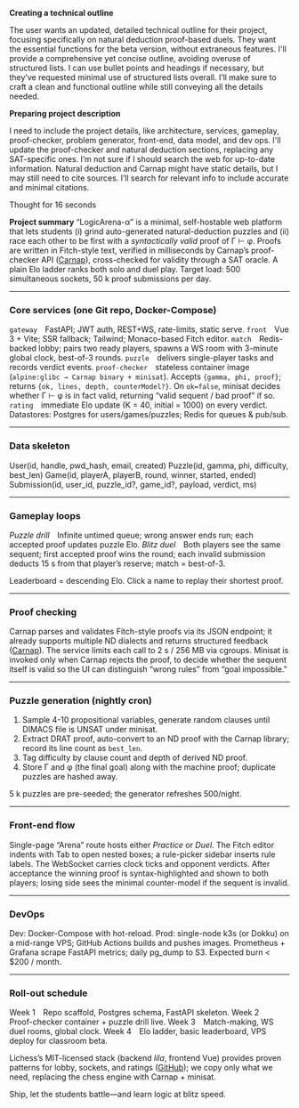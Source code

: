 **Creating a technical outline**

The user wants an updated, detailed technical outline for their project, focusing specifically on natural deduction proof-based duels. They want the essential functions for the beta version, without extraneous features. I'll provide a comprehensive yet concise outline, avoiding overuse of structured lists. I can use bullet points and headings if necessary, but they’ve requested minimal use of structured lists overall. I’ll make sure to craft a clean and functional outline while still conveying all the details needed.


**Preparing project description**

I need to include the project details, like architecture, services, gameplay, proof-checker, problem generator, front-end, data model, and dev ops. I'll update the proof-checker and natural deduction sections, replacing any SAT-specific ones. I’m not sure if I should search the web for up-to-date information. Natural deduction and Carnap might have static details, but I may still need to cite sources. I’ll search for relevant info to include accurate and minimal citations.


Thought for 16 seconds


**Project summary**
“LogicArena-α” is a minimal, self-hostable web platform that lets students (i) grind auto-generated natural-deduction puzzles and (ii) race each other to be first with a *syntactically valid* proof of Γ ⊢ φ.  Proofs are written in Fitch-style text, verified in milliseconds by Carnap’s proof-checker API ([Carnap][1]), cross-checked for validity through a SAT oracle.  A plain Elo ladder ranks both solo and duel play.  Target load: 500 simultaneous sockets, 50 k proof submissions per day.

---

### Core services (one Git repo, Docker-Compose)

`gateway` FastAPI; JWT auth, REST+WS, rate-limits, static serve.
`front` Vue 3 + Vite; SSR fallback; Tailwind; Monaco-based Fitch editor.
`match` Redis-backed lobby; pairs two ready players, spawns a WS room with 3-minute global clock, best-of-3 rounds.
`puzzle` delivers single-player tasks and records verdict events.
`proof-checker` stateless container image (`alpine:glibc → Carnap binary + minisat`). Accepts `{gamma, phi, proof}`; returns `{ok, lines, depth, counterModel?}`.  On `ok=false`, minisat decides whether Γ ⊢ φ is in fact valid, returning “valid sequent / bad proof” if so.
`rating` immediate Elo update (K = 40, initial = 1000) on every verdict.
Datastores: Postgres for users/games/puzzles; Redis for queues & pub/sub.

---

### Data skeleton

User(id, handle, pwd\_hash, email, created)
Puzzle(id, gamma, phi, difficulty, best\_len)
Game(id, playerA, playerB, round, winner, started, ended)
Submission(id, user\_id, puzzle\_id?, game\_id?, payload, verdict, ms)

---

### Gameplay loops

*Puzzle drill* Infinite untimed queue; wrong answer ends run; each accepted proof updates puzzle Elo.
*Blitz duel* Both players see the same sequent; first accepted proof wins the round; each invalid submission deducts 15 s from that player’s reserve; match = best-of-3.

Leaderboard = descending Elo.  Click a name to replay their shortest proof.

---

### Proof checking

Carnap parses and validates Fitch-style proofs via its JSON endpoint; it already supports multiple ND dialects and returns structured feedback ([Carnap][2]).  The service limits each call to 2 s / 256 MB via cgroups.  Minisat is invoked only when Carnap rejects the proof, to decide whether the sequent itself is valid so the UI can distinguish “wrong rules” from “goal impossible.”

---

### Puzzle generation (nightly cron)

1. Sample 4-10 propositional variables, generate random clauses until DIMACS file is UNSAT under minisat.
2. Extract DRAT proof, auto-convert to an ND proof with the Carnap library; record its line count as `best_len`.
3. Tag difficulty by clause count and depth of derived ND proof.
4. Store Γ and φ (the final goal) along with the machine proof; duplicate puzzles are hashed away.

5 k puzzles are pre-seeded; the generator refreshes 500/night.

---

### Front-end flow

Single-page “Arena” route hosts either *Practice* or *Duel*.  The Fitch editor indents with Tab to open nested boxes; a rule-picker sidebar inserts rule labels.  The WebSocket carries clock ticks and opponent verdicts.  After acceptance the winning proof is syntax-highlighted and shown to both players; losing side sees the minimal counter-model if the sequent is invalid.

---

### DevOps

Dev: Docker-Compose with hot-reload.
Prod: single-node k3s (or Dokku) on a mid-range VPS; GitHub Actions builds and pushes images.  Prometheus + Grafana scrape FastAPI metrics; daily pg\_dump to S3.  Expected burn < \$200 / month.

---

### Roll-out schedule

Week 1 Repo scaffold, Postgres schema, FastAPI skeleton.
Week 2 Proof-checker container + puzzle drill live.
Week 3 Match-making, WS duel rooms, global clock.
Week 4 Elo ladder, basic leaderboard, VPS deploy for classroom beta.

Lichess’s MIT-licensed stack (backend *lila*, frontend Vue) provides proven patterns for lobby, sockets, and ratings ([GitHub][3]); we copy only what we need, replacing the chess engine with Carnap + minisat.

Ship, let the students battle—and learn logic at blitz speed.

[1]: https://carnap.io/about?utm_source=chatgpt.com "About Carnap"
[2]: https://carnap.io/srv/doc/index.md?utm_source=chatgpt.com "Carnap Documentation"
[3]: https://github.com/lichess-org/lila?utm_source=chatgpt.com "lichess.org: the forever free, adless and open source chess server"
